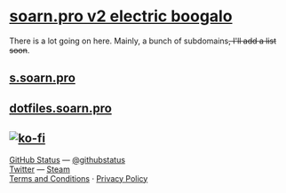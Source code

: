 <head>
    <meta charset="UTF-8">
    <!-- Embed stuffs with open:graphs -->
    <meta content="soarn.pro" property="og:title" />
    <meta content="soarn.pro" property="og:description" />
    <meta content="https://soarn.pro/icons/favicon-16x16.png" property="og:image" />
    <link type="application/json+oembed" href="https://soarn.pro/embed.json" />
    <meta name="theme-color" content="#157878" />
    <meta property="fb:app_id" content="804473663656626" />
    <meta property="og:url" content="https://soarn.pro" />
    <meta property="og:type" content="website" />
    <meta property="og:image:alt" content="soarn.pro logo" />
  </head>
  <!--<body>
    <h1 id="-soarn-pro-soarn-pro-"><a href="soarn.pro">soarn.pro</a></h1>
    <p>There is a lot going on here.  Mainly, a bunch of subdomains<del>, I&#39;ll add a list soon</del>.</p>
    <h2 id="-s-soarn-pro-s-soarn-pro-"><a href="s.soarn.pro">s.soarn.pro</a></h2>
    <h2 id="-dotfiles-soarn-pro-dotfiles-soarn-pro-"><a href="dotfiles.soarn.pro">dotfiles.soarn.pro</a></h2>
    <h2 id="-ko-fi-https-www-ko-fi-com-img-githubbutton_sm-svg-https-ko-fi-com-a0a5xeje-"><a href="https://ko-fi.com/A0A5XEJE"><img src="https://www.ko-fi.com/img/githubbutton_sm.svg" alt="ko-fi"></a></h2>
  </body> -->

# [soarn.pro v2 electric boogalo](soarn.pro)

There is a lot going on here.  Mainly, a bunch of subdomains~~, I'll add a list soon~~.

## [s.soarn.pro](s.soarn.pro)

## [dotfiles.soarn.pro](dotfiles.soarn.pro)

## [![ko-fi](https://www.ko-fi.com/img/githubbutton_sm.svg)](https://ko-fi.com/A0A5XEJE)

<footer>
    <div id="status">
      <a href="https://githubstatus.com">GitHub Status</a> &mdash; <a href="https://twitter.com/githubstatus">@githubstatus</a>
    </div>
    <div id="social">
      <a href="https://twitter.com/soarnpro">Twitter</a> &mdash; <a href="https://steamcommunity.com/id/saorn/">Steam</a>
    </div>
    <div id="policies">
      <a href="/terms_and_conditions">Terms and Conditions</a> &middot; <a href=/privacy_policy.md">Privacy Policy</a>
    </div>
</footer>
